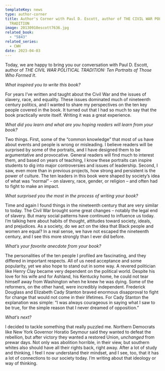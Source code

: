 ```yaml
---
templateKey: news
type: author-corner
title: Author's Corner with Paul D. Escott, author of THE CIVIL WAR POLITICAL
  TRADITION
image: 20130910escott7636.jpg
related_book:
  - "5843"
related_series:
  - CWH
date: 2023-04-03
---
```

Today, we are happy to bring you our conversation with Paul D. Escott, author of *THE CIVIL WAR POLITICAL TRADITION: Ten Portraits of Those Who Formed It*.

*What inspired you to write this book?* 

For years I’ve written and taught about the Civil War and the issues of slavery, race, and equality. These issues dominated much of nineteenth century politics, and I wanted to share my perspectives on the ten key people covered in the book. It turned out that I had so much to say that the book practically wrote itself. Writing it was a great experience.

*What did you learn and what are you hoping readers will learn from your book?* 

Two things. First, some of the “common knowledge” that most of us have about events and people is wrong or misleading. I believe readers will be surprised by some of the portraits, and I have designed them to be argumentative and provocative. General readers will find much to interest them, and based on years of teaching, I know these portraits can inspire students to dig into major controversies and issues of leadership.
	Second, I saw, even more than in previous projects, how strong and persistent is the power of culture. The ten leaders in this book were shaped by society’s idea of what was “normal” – on slavery, race, gender, or religion – and often had to fight to make an impact.

*What surprised you the most in the process of writing your book?* 

Time and again I found things in the nineteenth century that are very similar to today. The Civil War brought some great changes – notably the legal end of slavery. But many social patterns have continued to influence us today. I’m talking here about habits of thought, attitudes toward society, ideals, and prejudices. As a society, do we act on the idea that Black people and women are equal? In a real sense, we have not escaped the nineteenth century, and I see this more strongly than I ever did before.

*What’s your favorite anecdote from your book?*

The personalities of the ten people I profiled are fascinating, and they differed in important respects. All of us need acceptance and some popularity, yet we also hope to stand out in some way. A revered politician like Henry Clay became very dependent on the political world. Despite his love for his wife and for Ashland, his Kentucky home, he could not tear himself away from Washington when he knew he was dying. Some of the reformers, on the other hand, were incredibly independent. Frederick Douglass and Elizabeth Cady Stanton braved enormous disapproval to fight for change that would not come in their lifetimes. For Cady Stanton the explanation was simple: “I was always courageous in saying what I saw to be true, for the simple reason that I never dreamed of opposition.” 

*What’s next?* 

I decided to tackle something that really puzzled me. Northern Democrats like New York Governor Horatio Seymour said they wanted to defeat the rebellion, but after victory they wanted a restored Union, *unchanged* from prewar days. Not only was abolition horrible, in their view, but southern whites also should have all their rights back, right away. 
	After a lot of study and thinking, I feel I now understand their mindset, and I see, too, that it has a lot of connections to our society today. I’m writing about that ideology or way of thinking.